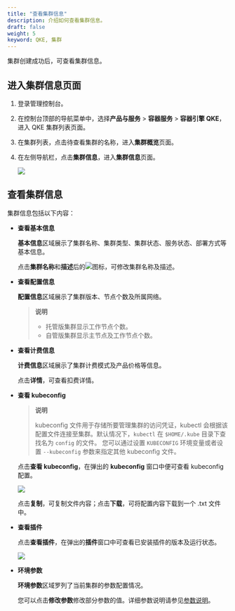 ```yaml
---
title: "查看集群信息"
description: 介绍如何查看集群信息。
draft: false
weight: 5
keyword: QKE, 集群
---
```


集群创建成功后，可查看集群信息。

## 进入集群信息页面

1. 登录管理控制台。

2. 在控制台顶部的导航菜单中，选择**产品与服务** > **容器服务** > **容器引擎 QKE**，进入 QKE 集群列表页面。

3. 在集群列表，点击待查看集群的名称，进入**集群概览**页面。

4. 在左侧导航栏，点击**集群信息**，进入**集群信息**页面。

   <img src="../../../_images/cluster_detail_info.png" />

## 查看集群信息

集群信息包括以下内容：

- **查看基本信息**

  **基本信息**区域展示了集群名称、集群类型、集群状态、服务状态、部署方式等基本信息。

  点击**集群名称**和**描述**后的<img src="../../../_images/edit_icon.png"/>图标，可修改集群名称及描述。

- **查看配置信息**

  **配置信息**区域展示了集群版本、节点个数及所属网络。

  > **说明**
  >
  > - 托管版集群显示工作节点个数。
  >- 自管版集群显示主节点及工作节点个数。
  
- **查看计费信息**

  **计费信息**区域展示了集群计费模式及产品价格等信息。

  点击**详情**，可查看扣费详情。

- **查看 kubeconfig**

  > **说明**
  >
  > kubeconfig 文件用于存储所要管理集群的访问凭证，kubectl 会根据该配置文件连接至集群。默认情况下，`kubectl` 在 `$HOME/.kube` 目录下查找名为 `config` 的文件。 您可以通过设置 `KUBECONFIG` 环境变量或者设置 `--kubeconfig` 参数来指定其他 kubeconfig 文件。

  点击**查看 kubeconfig**，在弹出的 **kubeconfig** 窗口中便可查看 kubeconfig 配置。

  ![](../../../_images/kubeconfig_file.png)

  点击**复制**，可复制文件内容；点击**下载**，可将配置内容下载到一个 .txt 文件中。

- **查看插件**

  点击**查看插件**，在弹出的**插件**窗口中可查看已安装插件的版本及运行状态。

  ![](../../../_images/view_plugin.png)

- **环境参数**

  **环境参数**区域罗列了当前集群的参数配置情况。

  您可以点击**修改参数**修改部分参数的值。详细参数说明请参见[参数说明](../paras_cfg/#参数说明)。



